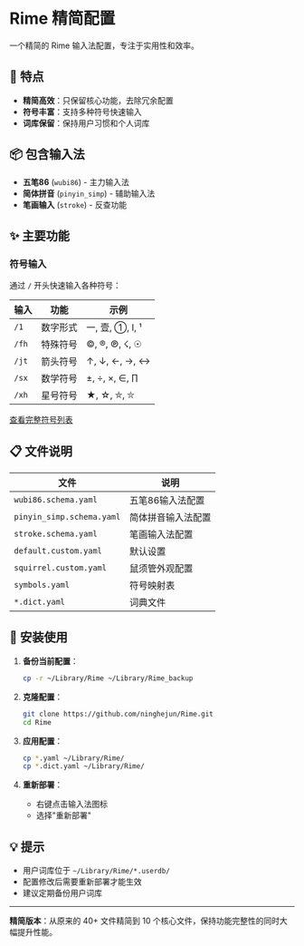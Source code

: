# Rime 精简配置

一个精简的 Rime 输入法配置，专注于实用性和效率。

## 🎯 特点

- **精简高效**：只保留核心功能，去除冗余配置
- **符号丰富**：支持多种符号快速输入
- **词库保留**：保持用户习惯和个人词库

## 📦 包含输入法

- **五笔86** (`wubi86`) - 主力输入法
- **简体拼音** (`pinyin_simp`) - 辅助输入法
- **笔画输入** (`stroke`) - 反查功能

## ✨ 主要功能

### 符号输入
通过 `/` 开头快速输入各种符号：

| 输入 | 功能 | 示例 |
|------|------|------|
| `/1` | 数字形式 | 一, 壹, ①, Ⅰ, ¹ |
| `/fh` | 特殊符号 | ©, ®, ℗, ☇, ☉ |
| `/jt` | 箭头符号 | ↑, ↓, ←, →, ↔ |
| `/sx` | 数学符号 | ±, ÷, ×, ∈, ∏ |
| `/xh` | 星号符号 | ★, ☆, ⛤, ⛥ |

[查看完整符号列表](symbols.yaml)

## 📋 文件说明

| 文件 | 说明 |
|------|------|
| `wubi86.schema.yaml` | 五笔86输入法配置 |
| `pinyin_simp.schema.yaml` | 简体拼音输入法配置 |
| `stroke.schema.yaml` | 笔画输入法配置 |
| `default.custom.yaml` | 默认设置 |
| `squirrel.custom.yaml` | 鼠须管外观配置 |
| `symbols.yaml` | 符号映射表 |
| `*.dict.yaml` | 词典文件 |

## 🚀 安装使用

1. **备份当前配置**：
   ```bash
   cp -r ~/Library/Rime ~/Library/Rime_backup
   ```

2. **克隆配置**：
   ```bash
   git clone https://github.com/ninghejun/Rime.git
   cd Rime
   ```

3. **应用配置**：
   ```bash
   cp *.yaml ~/Library/Rime/
   cp *.dict.yaml ~/Library/Rime/
   ```

4. **重新部署**：
   - 右键点击输入法图标
   - 选择"重新部署"

## 💡 提示

- 用户词库位于 `~/Library/Rime/*.userdb/`
- 配置修改后需要重新部署才能生效
- 建议定期备份用户词库

---

**精简版本**：从原来的 40+ 文件精简到 10 个核心文件，保持功能完整性的同时大幅提升性能。 